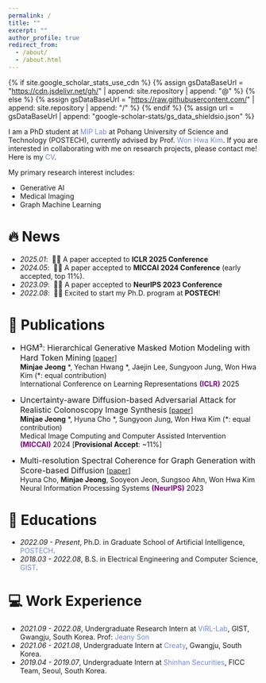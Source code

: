 ```yaml
---
permalink: /
title: ""
excerpt: ""
author_profile: true
redirect_from: 
  - /about/
  - /about.html
---
```


{% if site.google_scholar_stats_use_cdn %}
{% assign gsDataBaseUrl = "https://cdn.jsdelivr.net/gh/" | append: site.repository | append: "@" %}
{% else %}
{% assign gsDataBaseUrl = "https://raw.githubusercontent.com/" | append: site.repository | append: "/" %}
{% endif %}
{% assign url = gsDataBaseUrl | append: "google-scholar-stats/gs_data_shieldsio.json" %}

<span class='anchor' id='about-me'></span>

I am a PhD student at <a href="https://mip.postech.ac.kr/" style="color: #7289da; text-decoration: none;">MIP Lab</a> at Pohang University of Science and Technology (POSTECH), currently advised by Prof. <a href="https://wwplato.github.io/" style="color: #7289da; text-decoration: none;">Won Hwa Kim</a>. If you are interested in collaborating with me on research projects, please contact me! Here is my <a href="https://about:blank" style="color: #7289da; text-decoration:none">CV</a>.

My primary research interest includes:
- Generative AI
- Medical Imaging
- Graph Machine Learning


# 🔥 News
- *2025.01*: &nbsp;🎉🎉 A paper accepted to **ICLR 2025 Conference** 
- *2024.05*: &nbsp;🎉🎉 A paper accepted to **MICCAI 2024 Conference** (early accepted, top 11%).
- *2023.09*: &nbsp;🎉🎉 A paper accepted to **NeurIPS 2023 Conference**
- *2022.08*: &nbsp;🤘🤘 Excited to start my Ph.D. program at **POSTECH**! 

# 📝 Publications 
- <font size="3">HGM³: Hierarchical Generative Masked Motion Modeling with Hard Token Mining</font> 
[[paper]](https://openreview.net/forum?id=IEul1M5pyk) \
**Minjae Jeong** *, Yechan Hwang *, Jaejin Lee, Sungyoon Jung, Won Hwa Kim (\*: equal contribution) \
International Conference on Learning Representations <span style="color:purple">**(ICLR)**</span> 2025


- <font size="3">Uncertainty-aware Diffusion-based Adversarial Attack for Realistic Colonoscopy Image Synthesis</font>
[[paper]](https://papers.miccai.org/miccai-2024/809-Paper2811.html) \
**Minjae Jeong** *, Hyuna Cho *, Sungyoon Jung, Won Hwa Kim (\*: equal contribution) \
Medical Image Computing and Computer Assisted Intervention <span style="color:purple">**(MICCAI)**</span> 2024 [**Provisional Accept**: ~11%]


- <font size="3">Multi-resolution Spectral Coherence for Graph Generation with Score-based Diffusion</font> 
[[paper]](https://neurips.cc/virtual/2023/poster/70356) \
Hyuna Cho, **Minjae Jeong**, Sooyeon Jeon, Sungsoo Ahn, Won Hwa Kim \
Neural Information Processing Systems <span style="color:purple">**(NeurIPS)**</span> 2023

<!--# 🎖 Honors and Awards
- *2021.10* Lorem ipsum dolor sit amet, consectetur adipiscing elit. Vivamus ornare aliquet ipsum, ac tempus justo dapibus sit amet. 
- *2021.09* Lorem ipsum dolor sit amet, consectetur adipiscing elit. Vivamus ornare aliquet ipsum, ac tempus justo dapibus sit amet. -->

# 📖 Educations
- *2022.09 - Present*, Ph.D. in Graduate School of Artificial Intelligence, <a href="https://www.postech.ac.kr/eng/" style="color: #7289da; text-decoration: none;">POSTECH</a>.
- *2018.03 - 2022.08*, B.S. in Electrical Engineering and Computer Science, <a href="https://www.gist.ac.kr/en/main.html" style="color: #7289da; text-decoration: none;">GIST</a>.

<!--# 💬 Invited Talks
- *2021.06*, Lorem ipsum dolor sit amet, consectetur adipiscing elit. Vivamus ornare aliquet ipsum, ac tempus justo dapibus sit amet. 
- *2021.03*, Lorem ipsum dolor sit amet, consectetur adipiscing elit. Vivamus ornare aliquet ipsum, ac tempus justo dapibus sit amet.  \| [\[video\]](https://github.com/)-->

# 💻 Work Experience
- *2021.09 - 2022.08*, Undergraduate Research Intern at <a href="https://jeanyson.github.io/lab/" style="color: #7289da; text-decoration: none;">ViRL-Lab</a>, GIST, Gwangju, South Korea. Prof: <a href="https://jeanyson.github.io/" style="color: #7289da; text-decoration: none;">Jeany Son</a>
- *2021.06 - 2021.08*, Undergraduate Intern at <a href="https://about:blank" style="color: #7289da; text-decoration: none;">Creaty</a>, Gwangju, South Korea.
- *2019.04 - 2019.07*, Undergraduate Intern at <a href="https://open.shinhansec.com/new_eng/" style="color: #7289da; text-decoration: none;">Shinhan Securities</a>, FICC Team, Seoul, South Korea.

<!-- # 👩‍💻 Academic Service
- *Reviewer*: ICML (2024, 2023), NeurIPS (2023) -->
